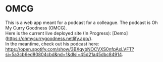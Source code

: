 # OMCG
This is a web app meant for a podcast for a colleague. The podcast is Oh My Curry Goodness (OMCG). </br>
Here is the current live deployed site (In Progress): [Demo] (https://ohmycurrygoodness.netlify.app/). </br>
In the meantime, check out his podcast here: https://open.spotify.com/show/3BXqybNOCVXS0nfpAxLVFT?si=5a3cb6ed80804cbd&nd=1&dlsi=45d21a45dbc84914. 
